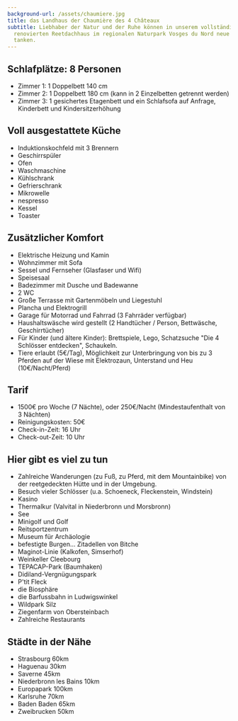 ```yaml
---
background-url: /assets/chaumiere.jpg
title: das Landhaus der Chaumière des 4 Châteaux
subtitle: Liebhaber der Natur und der Ruhe können in unserem vollständig
  renovierten Reetdachhaus im regionalen Naturpark Vosges du Nord neue Energie
  tanken.
---
```

## Schlafplätze: 8 Personen

* Zimmer 1: 1 Doppelbett 140 cm
* Zimmer 2: 1 Doppelbett 180 cm (kann in 2 Einzelbetten getrennt werden)
* Zimmer 3: 1 gesichertes Etagenbett und ein Schlafsofa
  auf Anfrage, Kinderbett und Kindersitzerhöhung

## Voll ausgestattete Küche

* Induktionskochfeld mit 3 Brennern
* Geschirrspüler
* Ofen
* Waschmaschine
* Kühlschrank
* Gefrierschrank
* Mikrowelle
* nespresso
* Kessel
* Toaster

## Zusätzlicher Komfort

* Elektrische Heizung und Kamin
* Wohnzimmer mit Sofa
* Sessel und Fernseher (Glasfaser und Wifi)
* Speisesaal
* Badezimmer mit Dusche und Badewanne
* 2 WC
* Große Terrasse mit Gartenmöbeln und Liegestuhl
* Plancha und Elektrogrill
* Garage für Motorrad und Fahrrad (3 Fahrräder verfügbar)
* Haushaltswäsche wird gestellt (2 Handtücher / Person, Bettwäsche, Geschirrtücher)
* Für Kinder (und ältere Kinder): Brettspiele, Lego, Schatzsuche "Die 4 Schlösser entdecken", Schaukeln.
* Tiere erlaubt (5€/Tag), Möglichkeit zur Unterbringung von bis zu 3 Pferden auf der Wiese mit Elektrozaun, Unterstand und Heu (10€/Nacht/Pferd)

## Tarif

* 1500€ pro Woche (7 Nächte), oder 250€/Nacht (Mindestaufenthalt von 3 Nächten)
* Reinigungskosten: 50€
* Check-in-Zeit: 16 Uhr
* Check-out-Zeit: 10 Uhr

## Hier gibt es viel zu tun

* Zahlreiche Wanderungen (zu Fuß, zu Pferd, mit dem Mountainbike) von der reetgedeckten Hütte und in der Umgebung.
* Besuch vieler Schlösser (u.a. Schoeneck, Fleckenstein, Windstein)
* Kasino
* Thermalkur (Valvital in Niederbronn und Morsbronn)
* See
* Minigolf und Golf
* Reitsportzentrum
* Museum für Archäologie
* befestigte Burgen... Zitadellen von Bitche
* Maginot-Linie (Kalkofen, Simserhof)
* Weinkeller Cleebourg
* TEPACAP-Park (Baumhaken)
* Didiland-Vergnügungspark
* P'tit Fleck
* die Biosphäre
* die Barfussbahn in Ludwigswinkel
* Wildpark Silz
* Ziegenfarm von Obersteinbach
* Zahlreiche Restaurants

## Städte in der Nähe

* Strasbourg 60km
* Haguenau 30km
* Saverne 45km
* Niederbronn les Bains 10km
* Europapark 100km
* Karlsruhe 70km
* Baden Baden 65km
* Zweibrucken 50km
